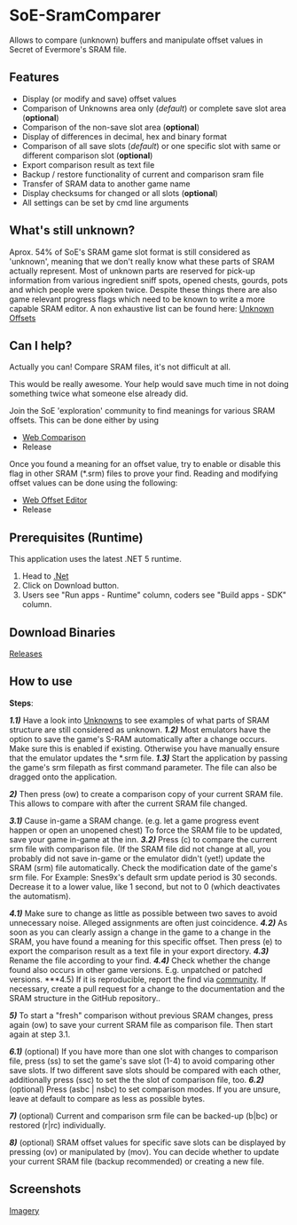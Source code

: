 # SoE-SramComparer
Allows to compare (unknown) buffers and manipulate offset values in Secret of Evermore's SRAM file.

## Features
* Display (or modify and save) offset values
* Comparison of Unknowns area only (*default*) or complete save slot area (**optional**)
* Comparison of the non-save slot area (**optional**)
* Display of differences in decimal, hex and binary format
* Comparison of all save slots (*default*) or one specific slot with same or different comparison slot (**optional**)
* Export comparison result as text file
* Backup / restore functionality of current and comparison sram file
* Transfer of SRAM data to another game name 
* Display checksums for changed or all slots (**optional**)
* All settings can be set by cmd line arguments

## What's still unknown?
Aprox. 54% of SoE's SRAM game slot format is still considered as 'unknown', meaning that we don't really know what these parts of SRAM actually represent.
Most of unknown parts are reserved for pick-up information from various ingredient sniff spots, opened chests, gourds, pots and which people were spoken twice. Despite these things there are also game relevant progress flags which need to be known to write a more capable SRAM editor.
A non exhaustive list can be found here:
[Unknown Offsets](https://raw.githubusercontent.com/CleanCodeX/SramComparer.SoE/master/Markdown/Unknowns.md)

## Can I help?
Actually you can! Compare SRAM files, it's not difficult at all.

This would be really awesome. Your help would save much time in not doing something twice what someone else already did.

Join the SoE 'exploration' community to find meanings for various SRAM offsets. This can be done either by using

* [Web Comparison](http://compare.xeth.de)
* Release

Once you found a meaning for an offset value, try to enable or disable this flag in other SRAM (*.srm) files to prove your find. Reading and modifying offset values can be done using the following: 

* [Web Offset Editor](http://offset.xeth.de)
* Release

## Prerequisites (Runtime)
This application uses the latest .NET 5 runtime.

1) Head to [.Net](https://dotnet.microsoft.com)
2) Click on Download button.
3) Users see "Run apps - Runtime" column, coders see "Build apps - SDK" column.

## Download Binaries
[Releases](http://xeth.de/Releases/SramComparer)

## How to use
**Steps**:

***1.1)*** Have a look into [Unknowns](http://unknowns.xeth.de) to see examples of what parts of SRAM structure are still 
     considered as unknown.
***1.2)*** Most emulators have the option to save the game's S-RAM automatically after a change occurs. 
     Make sure this is enabled if existing. Otherwise you have manually ensure that the emulator updates 
     the *.srm file.
***1.3)*** Start the application by passing the game's srm filepath as first command parameter. The file can also be 
     dragged onto the application.

***2)***   Then press (ow) to create a comparison copy of your current SRAM file. This allows to compare with after the current SRAM file changed.

***3.1)*** Cause in-game a SRAM change. (e.g. let a game progress event happen or 
    open an unopened chest) To force the SRAM file to be updated, save your game in-game at the inn.
***3.2)*** Press (c) to compare the current srm file with comparison file. 
     (If the SRAM file did not change at all, you probably did not save in-game or the emulator didn't
     (yet!) update the SRAM (srm) file automatically. Check the modification date of the game's srm file.
     For Example: Snes9x's default srm update period is 30 seconds. Decrease it to a lower value, like 1 second,
     but not to 0 (which deactivates the automatism).  

***4.1)*** Make sure to change as little as possible between two saves to avoid unnecessary noise. Alleged assignments are often just coincidence.
***4.2)*** As soon as you can clearly assign a change in the game to a change in the SRAM, you have found a meaning for this specific offset. Then press (e) to export the comparison result as a text file in your export directory.
***4.3)*** Rename the file according to your find.
***4.4)*** Check whether the change found also occurs in other game versions. E.g. unpatched or patched versions.
***4.5) If it is reproducible, report the find via [community](http://community.xeth.de). If necessary, create a pull request for a change to the documentation and the SRAM structure in the GitHub repository..

***5)***   To start a "fresh" comparison without previous SRAM changes, press again (ow) to save your current SRAM file 
     as comparison file. Then start again at step 3.1.

***6.1)*** (optional) If you have more than one slot with changes to comparison file, press (ss) to
     set the game's save slot (1-4) to avoid comparing other save slots. If two different save slots should be 
     compared with each other, additionally press (ssc) to set the the slot of comparison file, too.
***6.2)*** (optional) Press (asbc | nsbc) to set comparison modes. 
     If you are unsure, leave at default to compare as less as possible bytes.

***7)***   (optional) Current and comparison srm file can be backed-up (b|bc) or restored (r|rc) individually.

***8)***   (optional) SRAM offset values for specific save slots can be displayed by pressing (ov) or manipulated by (mov). You can decide whether to update your current SRAM file (backup recommended) or creating a new file.

## Screenshots
[Imagery](http://imagery.xeth.de)
